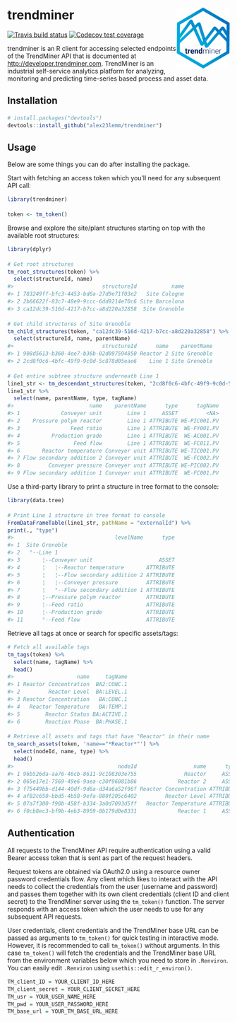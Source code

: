
<!-- README.md is generated from README.Rmd. Please edit that file -->

# trendminer <img src='man/figures/logo.png' align="right" height="138" />

<!-- badges: start -->

[![Travis build
status](https://travis-ci.com/alex23lemm/trendminer.svg?branch=master)](https://travis-ci.com/alex23lemm/trendminer)
[![Codecov test
coverage](https://codecov.io/gh/alex23lemm/trendminer/branch/master/graph/badge.svg)](https://codecov.io/gh/alex23lemm/trendminer?branch=master)
<!-- badges: end -->

trendminer is an R client for accessing selected endpoints of the
TrendMiner API that is documented at <http://developer.trendminer.com>.
TrendMiner is an industrial self-service analytics platform for
analyzing, monitoring and predicting time-series based process and asset
data.

## Installation

``` r
# install.packages("devtools")
devtools::install_github("alex23lemm/trendminer")
```

## Usage

Below are some things you can do after installing the package.

Start with fetching an access token which you’ll need for any subsequent
API call:

``` r
library(trendminer)

token <- tm_token()
```

Browse and explore the site/plant structures starting on top with the
available root structures:

``` r
library(dplyr)

# Get root structures
tm_root_structures(token) %>% 
  select(structureId, name)
#>                            structureId           name
#> 1 783249ff-bfc3-4453-bd6a-27d9e71f03e2   Site Cologne
#> 2 2b66622f-83c7-48e9-9ccc-6dd9214e70c6 Site Barcelona
#> 3 ca12dc39-516d-4217-b7cc-a8d220a32858  Site Grenoble

# Get child structures of Site Grenoble
tm_child_structures(token, "ca12dc39-516d-4217-b7cc-a8d220a32858") %>% 
  select(structureId, name, parentName)
#>                            structureId      name    parentName
#> 1 908d5613-b360-4ee7-b36b-02d097594850 Reactor 2 Site Grenoble
#> 2 2cd8f0c6-4bfc-49f9-9c0d-5c878d05eae6    Line 1 Site Grenoble

# Get entire subtree structure underneath Line 1
line1_str <- tm_descendant_structures(token, "2cd8f0c6-4bfc-49f9-9c0d-5c878d05eae6")
line1_str %>% 
  select(name, parentName, type, tagName)
#>                        name    parentName      type      tagName
#> 1             Conveyer unit        Line 1     ASSET         <NA>
#> 2    Pressure polym reactor        Line 1 ATTRIBUTE WE-PIC001.PV
#> 3                Feed ratio        Line 1 ATTRIBUTE  WE-FY001.PV
#> 4          Production grade        Line 1 ATTRIBUTE  WE-AC001.PV
#> 5                 Feed flow        Line 1 ATTRIBUTE  WE-FC011.PV
#> 6       Reactor temperature Conveyer unit ATTRIBUTE WE-TIC001.PV
#> 7 Flow secondary addition 2 Conveyer unit ATTRIBUTE  WE-FC002.PV
#> 8         Conveyer pressure Conveyer unit ATTRIBUTE WE-PIC002.PV
#> 9 Flow secondary addition 1 Conveyer unit ATTRIBUTE  WE-FC001.PV
```

Use a third-party library to print a structure in tree format to the
console:

``` r
library(data.tree)

# Print Line 1 structure in tree format to console
FromDataFrameTable(line1_str, pathName = "externalId") %>% 
print(., "type")
#>                                levelName      type
#> 1  Site Grenoble                                  
#> 2   °--Line 1                                     
#> 3       ¦--Conveyer unit                     ASSET
#> 4       ¦   ¦--Reactor temperature       ATTRIBUTE
#> 5       ¦   ¦--Flow secondary addition 2 ATTRIBUTE
#> 6       ¦   ¦--Conveyer pressure         ATTRIBUTE
#> 7       ¦   °--Flow secondary addition 1 ATTRIBUTE
#> 8       ¦--Pressure polym reactor        ATTRIBUTE
#> 9       ¦--Feed ratio                    ATTRIBUTE
#> 10      ¦--Production grade              ATTRIBUTE
#> 11      °--Feed flow                     ATTRIBUTE
```

Retrieve all tags at once or search for specific assets/tags:

``` r
# Fetch all available tags
tm_tags(token) %>% 
  select(name, tagName) %>%
  head()
#>                    name     tagName
#> 1 Reactor Concentration  BA2:CONC.1
#> 2         Reactor Level  BA:LEVEL.1
#> 3 Reactor Concentration   BA:CONC.1
#> 4   Reactor Temperature   BA:TEMP.1
#> 5        Reactor Status BA:ACTIVE.1
#> 6        Reaction Phase  BA:PHASE.1

# Retrieve all assets and tags that have "Reactor" in their name
tm_search_assets(token, 'name=="*Reactor*"') %>%
  select(nodeId, name, type) %>%
  head()
#>                                 nodeId                  name      type
#> 1 96b526da-aa76-46cb-8611-9c108303e755               Reactor     ASSET
#> 2 065e17e1-7569-49e6-9aea-c30f96081b86             Reactor 2     ASSET
#> 3 f75449bb-d144-40df-9d6a-d34a6a52f96f Reactor Concentration ATTRIBUTE
#> 4 af82c650-bbd5-4b58-9efa-880f205c6402         Reactor Level ATTRIBUTE
#> 5 07a7f300-f90b-458f-b334-3a0d7093d5ff   Reactor Temperature ATTRIBUTE
#> 6 f0cb8ec3-bf9b-4eb3-8959-8b179d0e8331             Reactor 1     ASSET
```

## Authentication

All requests to the TrendMiner API require authentication using a valid
Bearer access token that is sent as part of the request headers.

Request tokens are obtained via OAuth2.0 using a resource owner password
credentials flow. Any client which likes to interact with the API needs
to collect the credentials from the user (username and password) and
passes them together with its own client credentials (client ID and
client secret) to the TrendMiner server using the `tm_token()` function.
The server responds with an access token which the user needs to use for
any subsequent API requests.

User credentials, client credentials and the TrendMiner base URL can be
passed as arguments to `tm_token()` for quick testing in interactive
mode. However, it is recommended to call `tm_token()` without arguments.
In this case `tm_token()` will fetch the credentials and the TrendMiner
base URL from the environment variables below which you need to store in
`.Renviron`. You can easily edit `.Renviron` using
`usethis::edit_r_environ()`.

``` r
TM_client_ID = YOUR_CLIENT_ID_HERE
TM_client_secret = YOUR_CLIENT_SECRET_HERE
TM_usr = YOUR_USER_NAME_HERE
TM_pwd = YOUR_USER_PASSWORD_HERE
TM_base_url = YOUR_TM_BASE_URL_HERE
```
